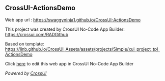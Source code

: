 ## CrossUI-ActionsDemo
Web app url : https://swaggyninja1.github.io/CrossUI-ActionsDemo

This project was created by CrossUI No-Code App Builder: https://crossui.com/RADGithub

Based on template: https://linb.github.io/CrossUI_Assets/assets/projects/Simple/xui_project_tpl_ActionsDemo

Click [here](https://crossui.com/RADGithub/#!from=github&owner=swaggyninja1&repo=CrossUI-ActionsDemo) to edit this web app in CrossUI No-Code App Builder

<i>Powered by [CrossUI](https://crossui.com)</i>
